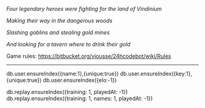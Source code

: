 *Four legendary heroes were fighting for the land of Vindinium*

*Making their way in the dangerous woods*

*Slashing goblins and stealing gold mines*

*And looking for a tavern where to drink their gold*

Game rules: https://bitbucket.org/vjousse/24hcodebot/wiki/Rules

---------

db.user.ensureIndex({name:1},{unique:true})
db.user.ensureIndex({key:1},{unique:true})
db.user.ensureIndex({elo:-1})

db.replay.ensureIndex({training: 1, playedAt: -1})
db.replay.ensureIndex({training: 1, names: 1, playedAt: -1})
